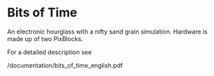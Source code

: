 # Bits of Time

An electronic hourglass with a nifty sand grain simulation.
Hardware is made up of two PixBlocks.

For a detailed description see

/documentation/bits_of_time_english.pdf
